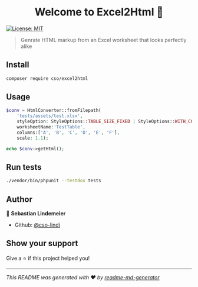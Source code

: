 <h1 align="center">Welcome to Excel2Html 👋</h1>
<p>
  <a href="#" target="_blank">
    <img alt="License: MIT" src="https://img.shields.io/badge/License-MIT-yellow.svg" />
  </a>
</p>

> Genrate HTML markup from an Excel worksheet that looks perfectly alike

## Install

```sh
composer require cso/excel2html
```

## Usage

```php
$conv = HtmlConverter::fromFilepath(
    'tests/assets/test.xlsx', 
    styleOption: StyleOptions::TABLE_SIZE_FIXED | StyleOptions::WITH_COLUMN_WIDTH | StyleOptions::COLUMN_WIDTH_PROPORTIONAL, 
    worksheetName:'TestTable', 
    columns:['A', 'B', 'C', 'D', 'E', 'F'],
    scale: 1.1);

echo $conv->getHtml();
```

## Run tests

```sh
./vendor/bin/phpunit --testdox tests
```

## Author

👤 **Sebastian Lindemeier**

* Github: [@cso-lindi](https://github.com/cso-lindi)

## Show your support

Give a ⭐️ if this project helped you!

***
_This README was generated with ❤️ by [readme-md-generator](https://github.com/kefranabg/readme-md-generator)_